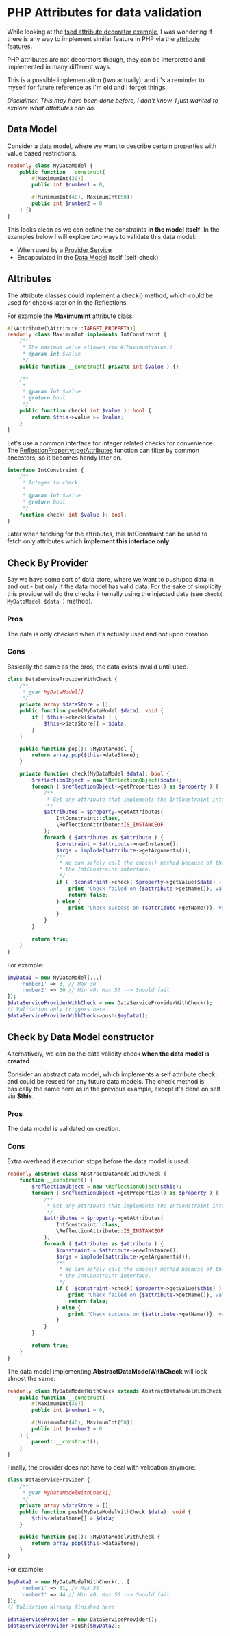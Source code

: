 # PHP Attributes for data validation

While looking at the [tsed attribute decorator example](https://tsed.io/docs/model.html#example), I was wondering if there is any
way to implement similar feature in PHP via the [attribute features](https://www.php.net/manual/en/language.attributes.overview.php).

PHP attributes are not decorators though, they can be interpreted and implemented in many different ways.

This is a possible implementation (two actually), and it's a reminder to myself for future reference as I'm old
and I forget things.

_Disclaimer: This may have been done before, I don't know. I just wanted to explore
what attributes can do._

## Data Model
Consider a data model, where we want to describe certain properties with value based
restrictions.

```php
readonly class MyDataModel {
    public function __construct(
        #[MaximumInt(30)]
        public int $number1 = 0,

        #[MinimumInt(40), MaximumInt(50)]
        public int $number2 = 0
    ) {}
}
```

This looks clean as we can define the constraints **in the model itself**.
In the examples below I will explore two ways to validate this data model:
 - When used by a [Provider Service](#check-by-provider)
 - Encapsulated in the [Data Model](#check-by-data-model-constructor) itself (self-check)

## Attributes

The attribute classes could implement a check() method, which could be used for checks later on
in the Reflections.

For example the **MaximumInt** attribute class:

```php
#[\Attribute(\Attribute::TARGET_PROPERTY)]
readonly class MaximumInt implements IntConstraint {
    /**
     * The maximum value allowed via #[Maximum(value)]
     * @param int $value
     */
    public function __construct( private int $value ) {}

    /**
     *
     * @param int $value
     * @return bool
     */
    public function check( int $value ): bool {
        return $this->value >= $value;
    }
}
```

Let's use a common interface for integer related checks for convenience.
The [ReflectionProperty::getAttributes](https://www.php.net/manual/en/reflectionproperty.getattributes.php) function can filter by common ancestors, so it becomes handy later on.

```php
interface IntConstraint {
    /**
     * Integer to check
     *
     * @param int $value
     * @return bool
     */
	function check( int $value ): bool;
}
```

Later when fetching for the attributes, this IntConstraint can be used to fetch only attributes
which **implement this interface only**.

## Check By Provider

Say we have some sort of data store, where we want to push/pop data in and out - but only if the data model has valid data.
For the sake of simplicity this provider will do the checks internally using the 
injected data (see `check( MyDataModel $data )` method).

### Pros
The data is only checked when it's actually used and not upon creation.

### Cons
Basically the same as the pros, the data exists invalid until used.

```php
class DataServiceProviderWithCheck {
    /**
     * @var MyDataModel[]
     */
    private array $dataStore = [];
    public function push(MyDataModel $data): void {
        if ( $this->check($data) ) {
            $this->dataStore[] = $data;
        }
    }

    public function pop(): ?MyDataModel {
        return array_pop($this->dataStore);
    }

    private function check(MyDataModel $data): bool {
        $reflectionObject = new \ReflectionObject($data);
        foreach ( $reflectionObject->getProperties() as $property ) {
            /**
             * Get any attribute that implements the IntConstraint interface
             */
            $attributes = $property->getAttributes(
                IntConstraint::class,
                \ReflectionAttribute::IS_INSTANCEOF
            );
            foreach ( $attributes as $attribute ) {
                $constraint = $attribute->newInstance();
                $args = implode($attribute->getArguments());
                /**
                 * We can safely call the check() method because of the contract with
                 * the IntConstraint interface.
                 */
                if ( !$constraint->check( $property->getValue($data) ) ) {
                    print "Check failed on {$attribute->getName()}, value given: {$property->getValue($data)} checked against: $args \r\n";
                    return false;
                } else {
                    print "Check success on {$attribute->getName()}, value given: {$property->getValue($data)} checked against: $args \r\n";
                }
            }
        }

        return true;
    }
}
```

For example:

```php
$myData1 = new MyDataModel(...[
    'number1' => 3, // Max 30
    'number2' => 30 // Min 40, Max 50 --> Should fail
]);
$dataServiceProviderWithCheck = new DataServiceProviderWithCheck();
// Validation only triggers here
$dataServiceProviderWithCheck->push($myData1);
```

## Check by Data Model constructor

Alternatively, we can do the data validity check **when the data model is created**.

Consider an abstract data model, which implements a self attribute check, and could be reused for
any future data models. The check method is basically the same here as in the previous
example, except it's done on self via **$this**.

### Pros
The data model is validated on creation.

### Cons
Extra overhead if execution stops before the data model is used.

```php
readonly abstract class AbstractDataModelWithCheck {
    function __construct() {
        $reflectionObject = new \ReflectionObject($this);
        foreach ( $reflectionObject->getProperties() as $property ) {
            /**
             * Get any attribute that implements the IntConstraint interface
             */
            $attributes = $property->getAttributes(
                IntConstraint::class,
                \ReflectionAttribute::IS_INSTANCEOF
            );
            foreach ( $attributes as $attribute ) {
                $constraint = $attribute->newInstance();
                $args = implode($attribute->getArguments());
                /**
                 * We can safely call the check() method because of the contract with
                 * the IntConstraint interface.
                 */
                if ( !$constraint->check( $property->getValue($this) ) ) {
                    print "Check failed on {$attribute->getName()}, value given: {$property->getValue($this)} checked against: $args \r\n";
                    return false;
                } else {
                    print "Check success on {$attribute->getName()}, value given: {$property->getValue($this)} checked against: $args \r\n";
                }
            }
        }

        return true;
    }
}
```

The data model implementing **AbstractDataModelWithCheck** will look almost the same:

```php
readonly class MyDataModelWithCheck extends AbstractDataModelWithCheck {
    public function __construct(
        #[MaximumInt(30)]
        public int $number1 = 0,

        #[MinimumInt(40), MaximumInt(50)]
        public int $number2 = 0
    ) {
        parent::__construct();
    }
}
```

Finally, the provider does not have to deal with validation anymore:

```php
class DataServiceProvider {
    /**
     * @var MyDataModelWithCheck[]
     */
    private array $dataStore = [];
    public function push(MyDataModelWithCheck $data): void {
		$this->dataStore[] = $data;
    }

    public function pop(): ?MyDataModelWithCheck {
        return array_pop($this->dataStore);
    }
}
```

For example:

```php
$myData2 = new MyDataModelWithCheck(...[
    'number1' => 31, // Max 30
    'number2' => 44 // Min 40, Max 50 --> Should fail
]);
// Validation already finished here

$dataServiceProvider = new DataServiceProvider();
$dataServiceProvider->push($myData2);
```
